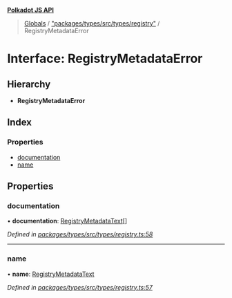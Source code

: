 **[Polkadot JS API](../README.md)**

> [Globals](../globals.md) / ["packages/types/src/types/registry"](../modules/_packages_types_src_types_registry_.md) / RegistryMetadataError

# Interface: RegistryMetadataError

## Hierarchy

* **RegistryMetadataError**

## Index

### Properties

* [documentation](_packages_types_src_types_registry_.registrymetadataerror.md#documentation)
* [name](_packages_types_src_types_registry_.registrymetadataerror.md#name)

## Properties

### documentation

•  **documentation**: [RegistryMetadataText](_packages_types_src_types_registry_.registrymetadatatext.md)[]

*Defined in [packages/types/src/types/registry.ts:58](https://github.com/polkadot-js/api/blob/95c4f03bc/packages/types/src/types/registry.ts#L58)*

___

### name

•  **name**: [RegistryMetadataText](_packages_types_src_types_registry_.registrymetadatatext.md)

*Defined in [packages/types/src/types/registry.ts:57](https://github.com/polkadot-js/api/blob/95c4f03bc/packages/types/src/types/registry.ts#L57)*
